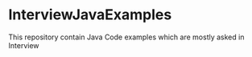 # InterviewJavaExamples
This repository contain Java Code examples which are mostly asked in Interview
